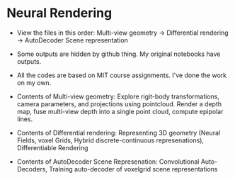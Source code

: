 # Neural Rendering
 
+ View the files in this order: Multi-view geometry -> Differential rendering -> AutoDecoder Scene representation  
+ Some outputs are hidden by github thing. My original notebooks have outputs.  
+ All the codes are based on MIT course assignments. I've done the work on my own.

+ Contents of Multi-view geometry: Explore rigit-body transformations, camera parameters, and projections using pointcloud. Render a depth map, fuse multi-view depth into a single point cloud, compute epipolar lines.

+ Contents of Differential rendering: Representing 3D geometry (Neural Fields, voxel Grids, Hybrid discrete-continuous represenations), Differentiable Rendering

+ Contents of AutoDecoder Scene Represenation: Convolutional Auto-Decoders, Training auto-decoder of voxelgrid scene representations
